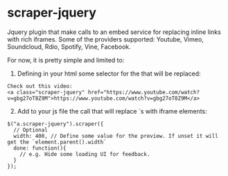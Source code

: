 # scraper-jquery

Jquery plugin that make calls to an embed service for replacing inline links with rich iframes.
Some of the providers supported: Youtube, Vimeo, Soundcloud, Rdio, Spotify, Vine, Facebook.

For now, it is pretty simple and limited to:

1. Defining in your html some selector for the <a> that will be replaced:

```
Check out this video: 
<a class="scraper-jquery" href="https://www.youtube.com/watch?v=gbg27oT8Z9M">https://www.youtube.com/watch?v=gbg27oT8Z9M</a>
```

2. Add to your js file the call that will replace <a>`s with iframe elements:

```
$("a.scraper-jquery").scraper({
  // Optional
  width: 400, // Define some value for the preview. If unset it will get the `element.parent().width`
  done: function(){
    // e.g. Hide some loading UI for feedback.
  }
});
```
